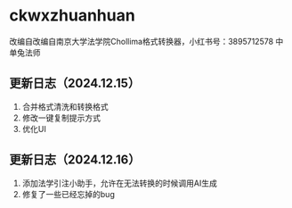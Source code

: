 # ckwxzhuanhuan
改编自改编自南京大学法学院Chollima格式转换器，小红书号：3895712578 中单兔法师
## 更新日志（2024.12.15）
1. 合并格式清洗和转换格式
2. 修改一键复制提示方式
3. 优化UI
## 更新日志（2024.12.16）
1. 添加法学引注小助手，允许在无法转换的时候调用AI生成
2. 修复了一些已经忘掉的bug
